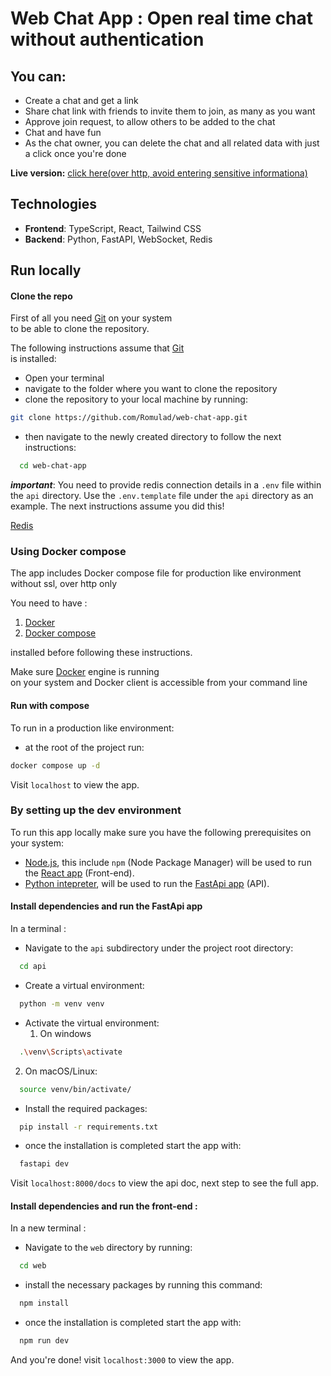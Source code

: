 # Web Chat App : Open real time chat without authentication


## You can:
- Create a chat and get a link
- Share chat link with friends to invite them to join, as many as you want
- Approve join request, to allow others to be added to the chat
- Chat and have fun
- As the chat owner, you can delete the chat and all related data with just a click once you're done


**Live version:** [click here(over http, avoid entering sensitive informationa)](http://ec2-35-180-138-45.eu-west-3.compute.amazonaws.com)


## Technologies
- **Frontend**: TypeScript, React, Tailwind CSS
- **Backend**: Python, FastAPI, WebSocket, Redis


## Run locally


#### Clone the repo
First of all you need [Git](https://git-scm.com/downloads) on your system\
to be able to clone the repository.

The following instructions assume that [Git](https://git-scm.com/downloads)\
is installed:

- Open your terminal
- navigate to the folder where you want to clone the repository
- clone the repository to your local machine by running:
```bash
git clone https://github.com/Romulad/web-chat-app.git
```
- then navigate to the newly created directory to follow the next instructions:
```bash
  cd web-chat-app
```

***important***: You need to provide redis connection details in a `.env` file within the `api` directory. 
Use the `.env.template` file under the `api` directory as an example. The next instructions assume you did this!

[Redis](https://redis.io/docs/latest/operate/oss_and_stack/install/)


### Using Docker compose
The app includes Docker compose file for production like environment without ssl, over http only

You need to have :

1. [Docker](https://www.docker.com/products/docker-desktop/)
2. [Docker compose](https://docs.docker.com/compose/install/)

installed before following these instructions.

Make sure [Docker](https://www.docker.com/products/docker-desktop/) engine is running\
on your system and Docker client is accessible from your command line

#### Run with compose
To run in a production like environment: 
- at the root of the project run:
```bash
docker compose up -d
```
Visit `localhost` to view the app.


### By setting up the dev environment
To run this app locally make sure you have the following prerequisites on your system:
- [Node.js](https://nodejs.org/en/download/current), this include `npm` (Node Package Manager) will be used to 
run the [React app](https://react.dev) (Front-end). 
- [Python intepreter](https://www.python.org/downloads/), will be used to run the [FastApi app](https://fastapi.tiangolo.com/) (API). 


#### Install dependencies and run the FastApi app
In a terminal :
- Navigate to the `api` subdirectory under the project root directory:
```bash
  cd api
```
- Create a virtual environment:
```bash
  python -m venv venv
```
- Activate the virtual environment:
  1. On windows
```bash
  .\venv\Scripts\activate
```
  2. On macOS/Linux:
```bash
  source venv/bin/activate/
```
- Install the required packages:
```bash
  pip install -r requirements.txt
```
- once the installation is completed start the app with:
```bash
  fastapi dev
```
  
Visit `localhost:8000/docs` to view the api doc, next step to see the full app.


#### Install dependencies and run the front-end :
In a new terminal :
- Navigate to the `web` directory by running:
```bash
  cd web
```
- install the necessary packages by running this command:
```bash
  npm install
```
- once the installation is completed start the app with:
```bash
  npm run dev
```
  
And you're done! visit `localhost:3000` to view the app.
